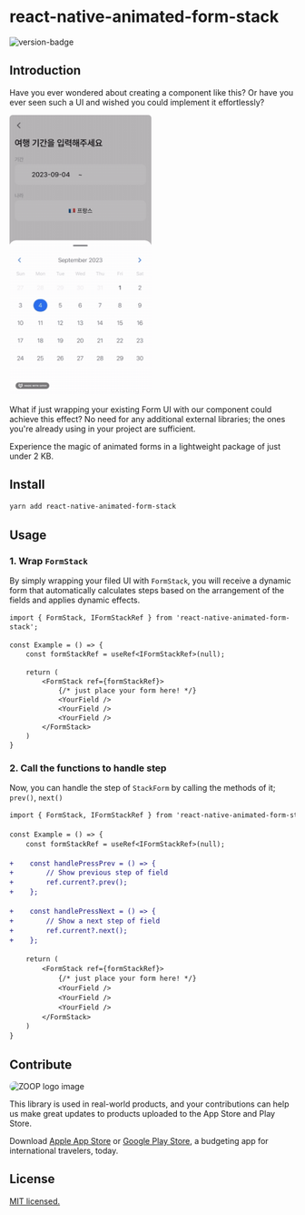 # react-native-animated-form-stack

![version-badge](https://img.shields.io/npm/v/react-native-animated-form-stack.svg)


## Introduction
Have you ever wondered about creating a component like this? Or have you ever seen such a UI and wished you could implement it effortlessly?

<img alt="Screenshot image" src="./docs/screenshot.gif" width='250' />

What if just wrapping your existing Form UI with our component could achieve this effect? No need for any additional external libraries; the ones you're already using in your project are sufficient.

Experience the magic of animated forms in a lightweight package of just under 2 KB.

## Install

```bash
yarn add react-native-animated-form-stack
```

## Usage

### 1. Wrap `FormStack`

By simply wrapping your filed UI with `FormStack`, you will receive a dynamic form that automatically calculates steps based on the arrangement of the fields and applies dynamic effects.

```tsx
import { FormStack, IFormStackRef } from 'react-native-animated-form-stack';

const Example = () => {
    const formStackRef = useRef<IFormStackRef>(null);
    
    return (
        <FormStack ref={formStackRef}>
            {/* just place your form here! */}
            <YourField />
            <YourField />
            <YourField />
        </FormStack>
    ) 
}
```

### 2. Call the functions to handle step

Now, you can handle the step of `StackForm` by calling the methods of it; `prev()`, `next()`

```diff
import { FormStack, IFormStackRef } from 'react-native-animated-form-stack';

const Example = () => {
    const formStackRef = useRef<IFormStackRef>(null);
    
+    const handlePressPrev = () => {
+        // Show previous step of field
+        ref.current?.prev();
+    };

+    const handlePressNext = () => {
+        // Show a next step of field
+        ref.current?.next();
+    };
    
    return (
        <FormStack ref={formStackRef}>
            {/* just place your form here! */}
            <YourField />
            <YourField />
            <YourField />
        </FormStack>
    ) 
}
```

## Contribute

<img alt='ZOOP logo image' src='https://is1-ssl.mzstatic.com/image/thumb/Purple126/v4/d5/06/b1/d506b17a-d5ae-d496-d6a7-cbeff43a1b14/AppIcon-1x_U007emarketing-0-10-0-85-220.png/460x0w.webp' width='200' style="border-radius: 40px" />

This library is used in real-world products, and your contributions can help us make great updates to products uploaded
to the App Store and Play Store.

Download [Apple App Store](https://apps.apple.com/kr/app/zoop-%ED%95%B4%EC%99%B8%EC%97%AC%ED%96%89-%EA%B0%80%EA%B3%84%EB%B6%80/id6447391288) or [Google Play Store](https://play.google.com/store/apps/details?id=com.zoop.app),
a budgeting app for international travelers, today.

## License

[MIT licensed.](https://github.com/zoop-studio/react-native-numberpad/blob/main/LICENSE)
